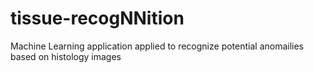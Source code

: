 # tissue-recogNNition
Machine Learning application applied to recognize potential anomailies based on histology images

